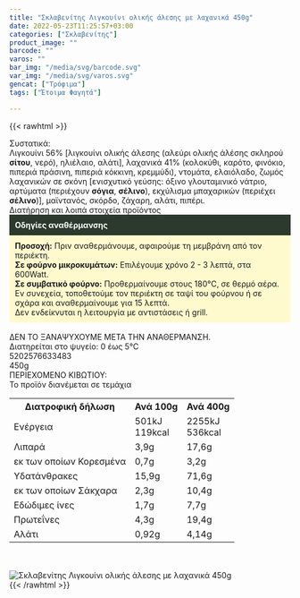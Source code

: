 ```yaml
---
title: "Σκλαβενίτης Λιγκουίνι ολικής άλεσης με λαχανικά 450g"
date: 2022-05-23T11:25:57+03:00
categories: ["Σκλαβενίτης"]
product_image: ""
barcode: ""
varos: ""
bar_img: "/media/svg/barcode.svg"
var_img: "/media/svg/varos.svg"
gencat: ["Τρόφιμα"]
tags: ["Έτοιμα Φαγητά"]

---
```

{{< rawhtml >}}

<div class="sload540"><div class="product"><div id="sistatika">Συστατικά:</div><div class="alltext">Λιγκουίνι 56% [λιγκουίνι ολικής άλεσης (αλεύρι ολικής άλέσης σκληρού <b>σίτου</b>, νερό), ηλιέλαιο, αλάτι], λαχανικά 41% (κολοκύθι, καρότο, φινόκιο, πιπεριά πράσινη, πιπεριά κόκκινη, κρεμμύδι), ντομάτα, ελαιόλαδο, ζωμός λαχανικών σε σκόνη [ενισχυτικό γεύσης: όξινο γλουταμινικό νάτριο, αρτύματα (περιέχουν <b>σόγια</b>, <b>σέλινο</b>), εκχύλισμα μπαχαρικών (περιέχει <b>σέλινο</b>)], μαϊντανός, σκόρδο, ζάχαρη, αλάτι, πιπέρι.</div><div id="loipa">Διατήρηση και λοιπά στοιχεία προϊόντος</div><div class="alltext"><div style="background:#2b3a2d;padding:10px;color:#fff"><b>Οδηγίες αναθέρμανσης</b></div><div style="background:#ffface;padding:10px;"><b>Προσοχή:</b> Πριν αναθερμάνουμε, αφαιρούμε τη μεμβράνη από τον περιέκτη.<br><b>Σε φούρνο μικροκυμάτων:</b> Επιλέγουμε χρόνο 2 - 3 λεπτά, στα 600Watt.<br><b>Σε συμβατικό φούρνο:</b> Προθερμαίνουμε στους 180°C, σε θερμό αέρα. Εν συνεχεία, τοποθετούμε τον περιέκτη σε ταψί του φούρνου ή σε σχάρα και αναθερμαίνουμε για 15 λεπτά.<br>Δεν ενδείκνυται η λειτουργία με αντιστάσεις ή grill.</div><br>ΔΕΝ ΤΟ ΞΑΝΑΨΥΧΟΥΜΕ ΜΕΤΑ ΤΗΝ ΑΝΑΘΕΡΜΑΝΣΗ.<br>Διατηρείται στο ψυγείο: 0 έως 5°C<br></div><div id="barcode"><div id="barimage1"></div><span id="bartext">5202576633483</span></div><div id="varos"><div id="varosimage1"></div><span id="varostext">450g</span></div><div id="kivotio">ΠΕΡΙΕΧΟΜΕΝΟ ΚΙΒΩΤΙΟΥ:<br>Το προϊόν διανέμεται σε τεμάχια</div><div class="tabout"><table id="diatable"><tbody><tr><th>Διατροφική δήλωση</th><th>Ανά 100g</th><th>Ανά 400g</th></tr><tr><td class="texr2">Ενέργεια</td><td class="texr">501kJ<br>119kcal</td><td class="texr">2255kJ<br>536kcal</td></tr><tr><td class="texr2">Λιπαρά</td><td class="texr">3,9g</td><td class="texr">17,6g</td></tr><tr><td class="gray">εκ των οποίων Κορεσµένα</td><td class="gray2">0,7g</td><td class="gray2">3,2g</td></tr><tr><td class="texr2">Yδατάνθρακες</td><td class="texr">15,9g</td><td class="texr">71,6g</td></tr><tr><td class="gray">εκ των οποίων Σάκχαρα</td><td class="gray2">2,3g</td><td class="gray2">10,4g</td></tr><tr><td class="texr2">Eδώδιμες ίνες</td><td class="texr">1,7g</td><td class="texr">7,7g</td></tr><tr><td class="texr2">Πρωτεΐνες</td><td class="texr">4,3g</td><td class="texr">19,4g</td></tr><tr><td class="texr2">Αλάτι</td><td class="texr">0,92g</td><td class="texr">4,14g</td></tr></tbody></table></div><br><br><div class="pimg"><img alt="Σκλαβενίτης Λιγκουίνι ολικής άλεσης με λαχανικά 450g" title="Σκλαβενίτης Λιγκουίνι ολικής άλεσης με λαχανικά 450g" src="/media/images/sklavenitis-ligkouini-olikhs-aleshs-me-laxanika-450g.jpg"></div></div></div>
{{< /rawhtml >}}


